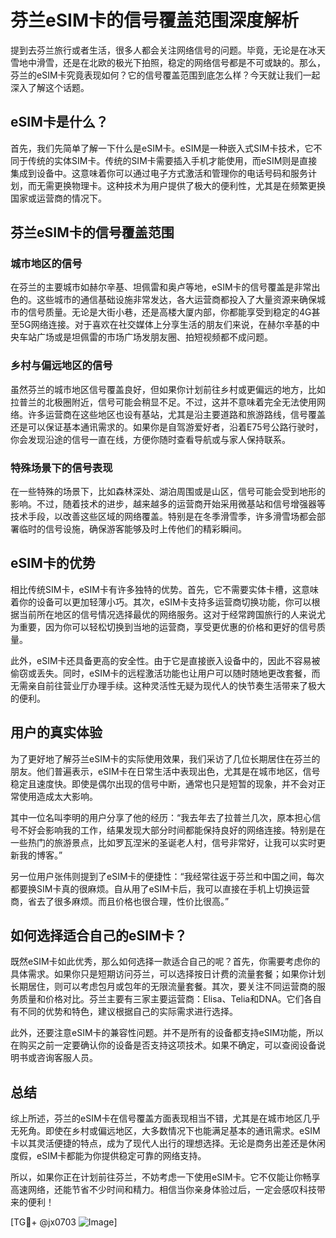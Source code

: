 # 芬兰eSIM卡的信号覆盖范围深度解析

提到去芬兰旅行或者生活，很多人都会关注网络信号的问题。毕竟，无论是在冰天雪地中滑雪，还是在北欧的极光下拍照，稳定的网络信号都是不可或缺的。那么，芬兰的eSIM卡究竟表现如何？它的信号覆盖范围到底怎么样？今天就让我们一起深入了解这个话题。

## eSIM卡是什么？

首先，我们先简单了解一下什么是eSIM卡。eSIM是一种嵌入式SIM卡技术，它不同于传统的实体SIM卡。传统的SIM卡需要插入手机才能使用，而eSIM则是直接集成到设备中。这意味着你可以通过电子方式激活和管理你的电话号码和服务计划，而无需更换物理卡。这种技术为用户提供了极大的便利性，尤其是在频繁更换国家或运营商的情况下。

## 芬兰eSIM卡的信号覆盖范围

### 城市地区的信号

在芬兰的主要城市如赫尔辛基、坦佩雷和奥卢等地，eSIM卡的信号覆盖是非常出色的。这些城市的通信基础设施非常发达，各大运营商都投入了大量资源来确保城市的信号质量。无论是大街小巷，还是高楼大厦内部，你都能享受到稳定的4G甚至5G网络连接。对于喜欢在社交媒体上分享生活的朋友们来说，在赫尔辛基的中央车站广场或是坦佩雷的市场广场发朋友圈、拍短视频都不成问题。

### 乡村与偏远地区的信号

虽然芬兰的城市地区信号覆盖良好，但如果你计划前往乡村或更偏远的地方，比如拉普兰的北极圈附近，信号可能会稍显不足。不过，这并不意味着完全无法使用网络。许多运营商在这些地区也设有基站，尤其是沿主要道路和旅游路线，信号覆盖还是可以保证基本通讯需求的。如果你是自驾游爱好者，沿着E75号公路行驶时，你会发现沿途的信号一直在线，方便你随时查看导航或与家人保持联系。

### 特殊场景下的信号表现

在一些特殊的场景下，比如森林深处、湖泊周围或是山区，信号可能会受到地形的影响。不过，随着技术的进步，越来越多的运营商开始采用微基站和信号增强器等技术手段，以改善这些区域的网络覆盖。特别是在冬季滑雪季，许多滑雪场都会部署临时的信号设施，确保游客能够及时上传他们的精彩瞬间。

## eSIM卡的优势

相比传统SIM卡，eSIM卡有许多独特的优势。首先，它不需要实体卡槽，这意味着你的设备可以更加轻薄小巧。其次，eSIM卡支持多运营商切换功能，你可以根据当前所在地区的信号情况选择最优的网络服务。这对于经常跨国旅行的人来说尤为重要，因为你可以轻松切换到当地的运营商，享受更优惠的价格和更好的信号质量。

此外，eSIM卡还具备更高的安全性。由于它是直接嵌入设备中的，因此不容易被偷窃或丢失。同时，eSIM卡的远程激活功能也让用户可以随时随地更改套餐，而无需亲自前往营业厅办理手续。这种灵活性无疑为现代人的快节奏生活带来了极大的便利。

## 用户的真实体验

为了更好地了解芬兰eSIM卡的实际使用效果，我们采访了几位长期居住在芬兰的朋友。他们普遍表示，eSIM卡在日常生活中表现出色，尤其是在城市地区，信号稳定且速度快。即使是偶尔出现的信号中断，通常也只是短暂的现象，并不会对正常使用造成太大影响。

其中一位名叫李明的用户分享了他的经历：“我去年去了拉普兰几次，原本担心信号不好会影响我的工作，结果发现大部分时间都能保持良好的网络连接。特别是在一些热门的旅游景点，比如罗瓦涅米的圣诞老人村，信号非常好，让我可以实时更新我的博客。”

另一位用户张伟则提到了eSIM卡的便捷性：“我经常往返于芬兰和中国之间，每次都要换SIM卡真的很麻烦。自从用了eSIM卡后，我可以直接在手机上切换运营商，省去了很多麻烦。而且价格也很合理，性价比很高。”

## 如何选择适合自己的eSIM卡？

既然eSIM卡如此优秀，那么如何选择一款适合自己的呢？首先，你需要考虑你的具体需求。如果你只是短期访问芬兰，可以选择按日计费的流量套餐；如果你计划长期居住，则可以考虑包月或包年的无限流量套餐。其次，要关注不同运营商的服务质量和价格对比。芬兰主要有三家主要运营商：Elisa、Telia和DNA。它们各自有不同的优势和特色，建议根据自己的实际需求进行选择。

此外，还要注意eSIM卡的兼容性问题。并不是所有的设备都支持eSIM功能，所以在购买之前一定要确认你的设备是否支持这项技术。如果不确定，可以查阅设备说明书或咨询客服人员。

## 总结

综上所述，芬兰的eSIM卡在信号覆盖方面表现相当不错，尤其是在城市地区几乎无死角。即使在乡村或偏远地区，大多数情况下也能满足基本的通讯需求。eSIM卡以其灵活便捷的特点，成为了现代人出行的理想选择。无论是商务出差还是休闲度假，eSIM卡都能为你提供稳定可靠的网络支持。

所以，如果你正在计划前往芬兰，不妨考虑一下使用eSIM卡。它不仅能让你畅享高速网络，还能节省不少时间和精力。相信当你亲身体验过后，一定会感叹科技带来的便利！

[TG💪+ @jx0703 ![Image](https://github.com/user-attachments/assets/dbca1d08-cadb-493c-b0ec-ad6f7a83f270)]
